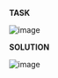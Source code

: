 **TASK**

![image](https://github.com/Ireal-ai/SQLAcademyTaskSolution/assets/82309024/8c247601-50a3-4bb6-b6d4-9eab28ec71b3)

**SOLUTION**

![image](https://github.com/Ireal-ai/SQLAcademyTaskSolution/assets/82309024/44ae16d1-a0ea-4091-b2dc-aff78d03e26d)
